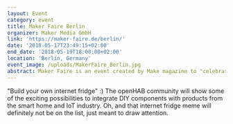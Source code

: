 ```yaml
---
layout: Event
category: event
title: Maker Faire Berlin
organizer: Maker Media GmbH
link: 'https://maker-faire.de/berlin/'
date: '2018-05-17T23:49:15+02:00'
end_date: '2018-05-19T18:00:00+02:00'
location: 'Berlin, Germany'
event_image: /uploads/MakerFaire_Berlin.jpg
abstract: Maker Faire is an event created by Make magazine to "celebrate arts, crafts, engineering, science projects and the Do-It-Yourself (DIY) mindset". 
---
```

"Build your own internet fridge" :) The openHAB community will show some of the exciting possibilities to integrate DIY components with products from the smart home and IoT industry. Oh, and that internet fridge meme will definitely not be on the list, just meant to draw attention.

<!-- more -->
